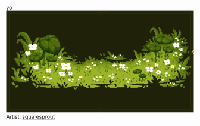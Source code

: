 yo
![Bee Garden](squaresprout-bee-flowers.gif)
Artist: [squaresprout](https://www.artstation.com/squaresprout)
